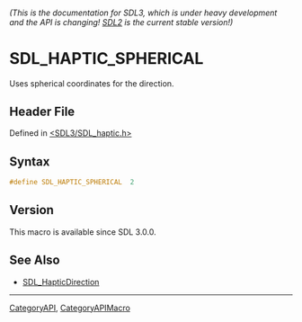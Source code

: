 ###### (This is the documentation for SDL3, which is under heavy development and the API is changing! [SDL2](https://wiki.libsdl.org/SDL2/) is the current stable version!)
# SDL_HAPTIC_SPHERICAL

Uses spherical coordinates for the direction.

## Header File

Defined in [<SDL3/SDL_haptic.h>](https://github.com/libsdl-org/SDL/blob/main/include/SDL3/SDL_haptic.h)

## Syntax

```c
#define SDL_HAPTIC_SPHERICAL  2
```

## Version

This macro is available since SDL 3.0.0.

## See Also

* [SDL_HapticDirection](SDL_HapticDirection)

----
[CategoryAPI](CategoryAPI), [CategoryAPIMacro](CategoryAPIMacro)

